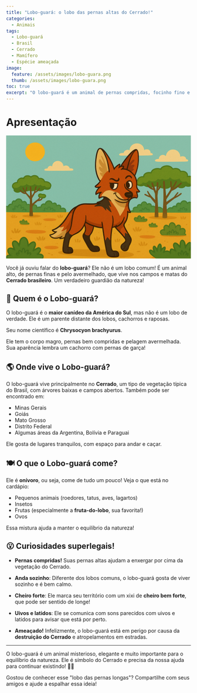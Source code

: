 ```yaml
---
title: "Lobo-guará: o lobo das pernas altas do Cerrado!" 
categories:
  - Animais 
tags:
  - Lobo-guará
  - Brasil
  - Cerrado
  - Mamífero
  - Espécie ameaçada
image:
  feature: /assets/images/lobo-guara.png 
  thumb: /assets/images/lobo-guara.png
toc: true
excerpt: "O lobo-guará é um animal de pernas compridas, focinho fino e pelo avermelhado. Ele vive no Cerrado do Brasil e é muito importante para a natureza!"
---
```


# Apresentação

![Imagem do Lobo-guará](/assets/images/lobo-guara.png)

Você já ouviu falar do **lobo-guará**? Ele não é um lobo comum! É um animal alto, de pernas finas e pelo avermelhado, que vive nos campos e matas do **Cerrado brasileiro**. Um verdadeiro guardião da natureza!

## 🐺 Quem é o Lobo-guará?

O lobo-guará é o **maior canídeo da América do Sul**, mas não é um lobo de verdade. Ele é um parente distante dos lobos, cachorros e raposas.

Seu nome científico é **Chrysocyon brachyurus**.

Ele tem o corpo magro, pernas bem compridas e pelagem avermelhada. Sua aparência lembra um cachorro com pernas de garça!

## 🌎 Onde vive o Lobo-guará?

O lobo-guará vive principalmente no **Cerrado**, um tipo de vegetação típica do Brasil, com árvores baixas e campos abertos. Também pode ser encontrado em:

- Minas Gerais  
- Goiás  
- Mato Grosso  
- Distrito Federal  
- Algumas áreas da Argentina, Bolívia e Paraguai

Ele gosta de lugares tranquilos, com espaço para andar e caçar.

## 🍽️ O que o Lobo-guará come?

Ele é **onívoro**, ou seja, come de tudo um pouco! Veja o que está no cardápio:

- Pequenos animais (roedores, tatus, aves, lagartos)
- Insetos
- Frutas (especialmente a **fruta-do-lobo**, sua favorita!)
- Ovos

Essa mistura ajuda a manter o equilíbrio da natureza!

## 😮 Curiosidades superlegais!

- **Pernas compridas!** Suas pernas altas ajudam a enxergar por cima da vegetação do Cerrado.

- **Anda sozinho**: Diferente dos lobos comuns, o lobo-guará gosta de viver sozinho e é bem calmo.

- **Cheiro forte**: Ele marca seu território com um xixi de **cheiro bem forte**, que pode ser sentido de longe!

- **Uivos e latidos**: Ele se comunica com sons parecidos com uivos e latidos para avisar que está por perto.

- **Ameaçado!** Infelizmente, o lobo-guará está em perigo por causa da **destruição do Cerrado** e atropelamentos em estradas.

---

O lobo-guará é um animal misterioso, elegante e muito importante para o equilíbrio da natureza. Ele é símbolo do Cerrado e precisa da nossa ajuda para continuar existindo! 🐾🌾

Gostou de conhecer esse "lobo das pernas longas"? Compartilhe com seus amigos e ajude a espalhar essa ideia!
